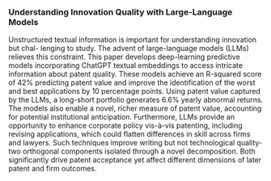 ### Understanding Innovation Quality with Large-Language Models
Unstructured textual information is important for understanding innovation but chal-
lenging to study. The advent of large-language models (LLMs) relieves this constraint.
This paper develops deep-learning predictive models incorporating ChatGPT textual
embeddings to access intricate information about patent quality. These models achieve
an R-squared score of 42% predicting patent value and improve the identification of the
worst and best applications by 10 percentage points. Using patent value captured by
the LLMs, a long-short portfolio generates 6.6% yearly abnormal returns. The models
also enable a novel, richer measure of patent value, accounting for potential institutional
anticipation. Furthermore, LLMs provide an opportunity to enhance corporate policy
vis-à-vis patenting, including revising applications, which could flatten differences in
skill across firms and lawyers. Such techniques improve writing but not technological
quality-two orthogonal components isolated through a novel decomposition. Both significantly drive patent acceptance yet affect different dimensions of later patent and firm outcomes.